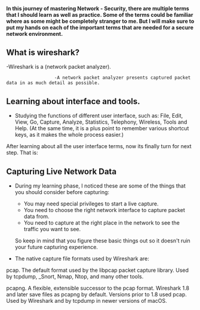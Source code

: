 #### In this journey of mastering Network - Security, there are multiple terms that I should learn as well as practice. Some of the terms could be familiar where as some might be completely stranger to me. But I will make sure to put my hands on each of the important terms that are needed for a secure network environment.


 ## What is wireshark?
 
 
 
 
 -Wireshark is a (network packet analyzer).
                      
                      -A network packet analyzer presents captured packet data in as much detail as possible.


## Learning about interface and tools. 
- Studying the functions of different user interface, such as: File, Edit, View, Go, Capture, Analyze, Statistics, Telephony, Wireless, Tools and Help.   (At the same time, it is a plus point to remember various shortcut keys, as it makes the whole process easier.)

After learning about all the user interface terms, now its finally turn for next step. That is:

## Capturing Live Network Data
- During my learning phase, I noticed these are some of the things that you should consider before capturing:

   - You may need special privileges to start a live capture.
   - You need to choose the right network interface to capture packet data from.
   - You need to capture at the right place in the network to see the traffic you want to see.


  So keep in mind that you figure these basic things out so it doesn't ruin your future capturing experience.



- The native capture file formats used by Wireshark are:

pcap. The default format used by the libpcap packet capture library. Used by tcpdump, _Snort, Nmap, Ntop, and many other tools.

pcapng. A flexible, extensible successor to the pcap format. Wireshark 1.8 and later save files as pcapng by default. Versions prior to 1.8 used pcap. Used by Wireshark and by tcpdump in newer versions of macOS.


  
